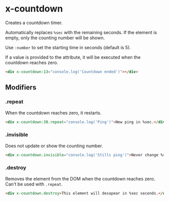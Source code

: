 # x-countdown

Creates a countdown timer.

Automatically replaces `%sec` with the remaining seconds. If the element is empty, only the counting number will be
shown.

Use `:number` to set the starting time in seconds (default is 5).

If a value is provided to the attribute, it will be executed when the countdown reaches zero.

```html
<div x-countdown:13="console.log('Countdown ended')"></div>
```

## Modifiers

### .repeat

When the countdown reaches zero, it restarts.

```html
<div x-countdown:30.repeat="console.log('Ping')">New ping in %sec.</div>
```

### .invisible

Does not update or show the counting number.

```html
<div x-countdown.invisible="console.log('Stills ping')">Never change %sec</div>
```

### .destroy

Removes the element from the DOM when the countdown reaches zero. Can't be used with `.repeat`.

```html
<div x-countdown.destroy>This element will desapear in %sec seconds.</div>
```
